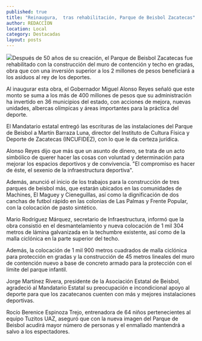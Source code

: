 ```yaml
---
published: true
title: "Reinaugura,  tras rehabilitación, Parque de Beisbol Zacatecas"
author: REDACCION
location: Local
category: Destacadas
layout: posts
---
```


![](http://i.imgur.com/epvkFjxm.jpg)Después de 50 años de su creación, el Parque de Beisbol Zacatecas fue rehabilitado con la construcción del muro de contención y techo en gradas, obra que con una inversión superior a los 2 millones de pesos beneficiará a los asiduos al rey de los deportes.
 
Al inaugurar esta obra, el Gobernador Miguel Alonso Reyes señaló que este monto se suma a los más de 400 millones de pesos que su administración ha invertido en 36 municipios del estado, con acciones de mejora, nuevas unidades, albercas olímpicas y áreas importantes para la práctica del deporte.
 
El Mandatario estatal entregó las escrituras de las instalaciones del Parque de Beisbol a Martín Barraza Luna, director del Instituto de Cultura Física y Deporte de Zacatecas (INCUFIDEZ), con lo que le da certeza jurídica.
 
Alonso Reyes dijo que más que un asunto de dinero, se trata de un acto simbólico de querer hacer las cosas con voluntad y determinación para mejorar los espacios deportivos y de convivencia. "El compromiso es hacer de éste, el sexenio de la infraestructura deportiva".
 
Además, anunció el inicio de los trabajos para la construcción de tres parques de beisbol más, que estarán ubicados en las comunidades de Machines, El Maguey y Cieneguillas, así como la dignificación de dos canchas de futbol rápido en las colonias de Las Palmas y Frente Popular, con la colocación de pasto sintético.
 
Mario Rodríguez Márquez, secretario de Infraestructura, informó que la obra consistió en el desmantelamiento y nueva colocación de 1 mil 304 metros de lámina galvanizada en la techumbre existente, así como de la malla ciclónica en la parte superior del techo.
 
Además, la colocación de 1 mil  900 metros cuadrados de malla ciclónica para protección en gradas y la construcción de 45 metros lineales del muro de contención nuevo a base de concreto armado para la protección con el límite del parque infantil.
 
Jorge Martínez Rivera, presidente de la Asociación Estatal de Beisbol, agradeció al Mandatario Estatal su preocupación e incondicional apoyo al deporte para que los zacatecanos cuenten con más y mejores instalaciones deportivas.
 
Rocío Berenice Espinoza Trejo, entrenadora de 64 niños pertenecientes al equipo Tuzitos UAZ, aseguró que con la nueva imagen del Parque de Beisbol acudirá mayor número de personas y el enmallado mantendrá a salvo a los espectadores.
